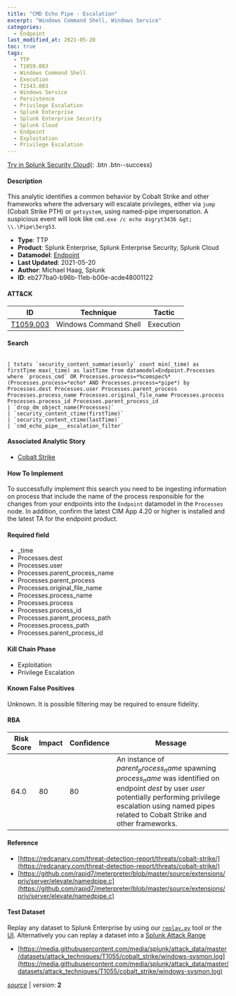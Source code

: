 ```yaml
---
title: "CMD Echo Pipe - Escalation"
excerpt: "Windows Command Shell, Windows Service"
categories:
  - Endpoint
last_modified_at: 2021-05-20
toc: true
tags:
  - TTP
  - T1059.003
  - Windows Command Shell
  - Execution
  - T1543.003
  - Windows Service
  - Persistence
  - Privilege Escalation
  - Splunk Enterprise
  - Splunk Enterprise Security
  - Splunk Cloud
  - Endpoint
  - Exploitation
  - Privilege Escalation
---
```




[Try in Splunk Security Cloud](https://www.splunk.com/en_us/cyber-security.html){: .btn .btn--success}

#### Description

This analytic identifies a common behavior by Cobalt Strike and other frameworks where the adversary will escalate privileges, either via `jump` (Cobalt Strike PTH) or `getsystem`, using named-pipe impersonation. A suspicious event will look like `cmd.exe /c echo 4sgryt3436 &gt; \\.\Pipe\5erg53`.

- **Type**: TTP
- **Product**: Splunk Enterprise, Splunk Enterprise Security, Splunk Cloud
- **Datamodel**: [Endpoint](https://docs.splunk.com/Documentation/CIM/latest/User/Endpoint)
- **Last Updated**: 2021-05-20
- **Author**: Michael Haag, Splunk
- **ID**: eb277ba0-b96b-11eb-b00e-acde48001122


#### ATT&CK

| ID          | Technique   | Tactic       |
| ----------- | ----------- |--------------|
| [T1059.003](https://attack.mitre.org/techniques/T1059/003/) | Windows Command Shell | Execution || [T1543.003](https://attack.mitre.org/techniques/T1543/003/) | Windows Service | Persistence, Privilege Escalation |


#### Search

```

| tstats `security_content_summariesonly` count min(_time) as firstTime max(_time) as lastTime from datamodel=Endpoint.Processes where `process_cmd` OR Processes.process=*%comspec%* (Processes.process=*echo* AND Processes.process=*pipe*) by Processes.dest Processes.user Processes.parent_process Processes.process_name Processes.original_file_name Processes.process Processes.process_id Processes.parent_process_id 
| `drop_dm_object_name(Processes)` 
| `security_content_ctime(firstTime)` 
| `security_content_ctime(lastTime)` 
| `cmd_echo_pipe___escalation_filter`
```

#### Associated Analytic Story
* [Cobalt Strike](/stories/cobalt_strike)


#### How To Implement
To successfully implement this search you need to be ingesting information on process that include the name of the process responsible for the changes from your endpoints into the `Endpoint` datamodel in the `Processes` node. In addition, confirm the latest CIM App 4.20 or higher is installed and the latest TA for the endpoint product.

#### Required field
* _time
* Processes.dest
* Processes.user
* Processes.parent_process_name
* Processes.parent_process
* Processes.original_file_name
* Processes.process_name
* Processes.process
* Processes.process_id
* Processes.parent_process_path
* Processes.process_path
* Processes.parent_process_id


#### Kill Chain Phase
* Exploitation
* Privilege Escalation


#### Known False Positives
Unknown. It is possible filtering may be required to ensure fidelity.



#### RBA

| Risk Score  | Impact      | Confidence   | Message      |
| ----------- | ----------- |--------------|--------------|
| 64.0 | 80 | 80 | An instance of $parent_process_name$ spawning $process_name$ was identified on endpoint $dest$ by user $user$ potentially performing privilege escalation using named pipes related to Cobalt Strike and other frameworks. |



#### Reference

* [https://redcanary.com/threat-detection-report/threats/cobalt-strike/](https://redcanary.com/threat-detection-report/threats/cobalt-strike/)
* [https://github.com/rapid7/meterpreter/blob/master/source/extensions/priv/server/elevate/namedpipe.c](https://github.com/rapid7/meterpreter/blob/master/source/extensions/priv/server/elevate/namedpipe.c)



#### Test Dataset
Replay any dataset to Splunk Enterprise by using our [`replay.py`](https://github.com/splunk/attack_data#using-replaypy) tool or the [UI](https://github.com/splunk/attack_data#using-ui).
Alternatively you can replay a dataset into a [Splunk Attack Range](https://github.com/splunk/attack_range#replay-dumps-into-attack-range-splunk-server)

* [https://media.githubusercontent.com/media/splunk/attack_data/master/datasets/attack_techniques/T1055/cobalt_strike/windows-sysmon.log](https://media.githubusercontent.com/media/splunk/attack_data/master/datasets/attack_techniques/T1055/cobalt_strike/windows-sysmon.log)



[*source*](https://github.com/splunk/security_content/tree/develop/detections/endpoint/cmd_echo_pipe_-_escalation.yml) \| *version*: **2**